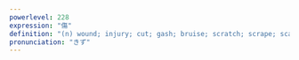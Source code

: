 ```yaml
---
powerlevel: 228
expression: "傷"
definition: "(n) wound; injury; cut; gash; bruise; scratch; scrape; scar; chip; crack; scratch; nick; flaw; defect; weakness; weak point; stain (on one's reputation); disgrace; dishonor; (P)"
pronunciation: "きず"
---
```


